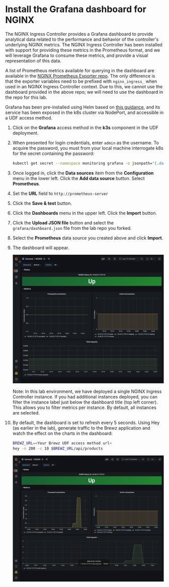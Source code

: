 # Install the Grafana dashboard for NGINX

The NGINX Ingress Controller provides a Grafana dashboard to provide analytical data related to the performance and behavior of the controller's underlying NGINX metrics. The NGINX Ingress Controller has been installed with support for providing these metrics in the Prometheus format, and we will leverage Grafana to consume these metrics, and provide a visual representation of this data.

A list of Prometheus metrics available for querying in the dashboard are available in the [NGINX Prometheus Exporter repo](https://github.com/nginxinc/nginx-prometheus-exporter#metrics-for-nginx-oss). The only difference is that the exporter variables need to be prefixed with `nginx_ingress_` when used in an NGINX Ingress Controller context. Due to this, we cannot use the dashboard provided in the above repo; we will need to use the dashboard in the repo for this lab.

Grafana has been pre-installed using Helm based on [this guidance](https://github.com/grafana/helm-charts), and its service has been exposed in the k8s cluster via NodePort, and accessible in a UDF access method.

1. Click on the **Grafana** access method in the **k3s** component in the UDF deployment. 

1. When presented for login credentials, enter `admin` as the username. To acquire the password, you must from your local machine interrogate k8s for the secret containing the password:

    ```bash
    kubectl get secret --namespace monitoring grafana -o jsonpath="{.data.admin-password}" | base64 --decode ; echo
    ```


1. Once logged in, click the **Data sources** item from the **Configuration** menu in the lower left. Click the **Add data source** button. Select **Prometheus**.

1. Set the **URL** field to `http://prometheus-server`

1. Click the **Save & test** button.

1. Click the **Dashboards** menu in the upper left. Click the **Import** button.

1. Click the **Upload JSON file** button and select the `grafana/dashboard.json` file from the lab repo you forked.

1. Select the **Prometheus** data source you created above and click **Import**.

1. The dashboard will appear.

    <img src="../assets/grafana-dashboard.png" alt="NIC Grafana Dashboard" width="600"/>

    Note: In this lab environment, we have deployed a single NGINX Ingress Controller instance. If you had additional instances deployed, you can filter the instance label just below the dashboard title (top left corner). This allows you to filter metrics per instance. By default, all instances are selected.

1. By default, the dashboard is set to refresh every 5 seconds. Using Hey (as earlier in the lab), generate traffic to the Brewz application and watch the effect on the charts in the dashboard:

    ```bash
    BREWZ_URL=<Your Brewz UDF access method url>
    hey -n 200 -c 10 $BREWZ_URL/api/products
    ```

    <img src="../assets/grafana-dashboard-traffic.png" alt="NIC Grafana Dashboard with traffic" width="600"/>